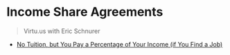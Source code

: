 # Income Share Agreements

> Virtu.us with Eric Schnurer

* [No Tuition, but You Pay a Percentage of Your Income (if You Find a Job)](https://www.nytimes.com/2019/01/08/business/dealbook/education-student-loans-lambda-schools.html)